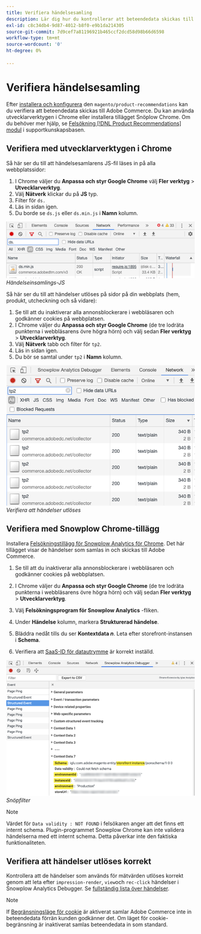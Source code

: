 ```yaml
---
title: Verifiera händelsesamling
description: Lär dig hur du kontrollerar att beteendedata skickas till Adobe Commerce.
exl-id: c8c34db4-9d87-4012-b8f0-e9b1da214305
source-git-commit: 7d9cef7a81196921b465ccf2dcd58d98b66d6598
workflow-type: tm+mt
source-wordcount: '0'
ht-degree: 0%

---
```


# Verifiera händelsesamling

Efter [installera och konfigurera](install-configure.md) den `magento/product-recommendations` kan du verifiera att beteendedata skickas till Adobe Commerce. Du kan använda utvecklarverktygen i Chrome eller installera tillägget Snöplow Chrome. Om du behöver mer hjälp, se [Felsökning [!DNL Product Recommendations] modul](https://support.magento.com/hc/en-us/articles/360042224851) i supportkunskapsbasen.

## Verifiera med utvecklarverktygen i Chrome

Så här ser du till att händelsesamlarens JS-fil läses in på alla webbplatssidor:

1. I Chrome väljer du **Anpassa och styr Google Chrome** välj **Fler verktyg** > **Utvecklarverktyg**.
1. Välj **Nätverk** klickar du på **JS** typ.
1. Filter för `ds.`
1. Läs in sidan igen.
1. Du borde se `ds.js` eller `ds.min.js` i **Namn** kolumn.

![Händelseinsamlings-JS](assets/filter-ds.png)
_Händelseinsamlings-JS_

Så här ser du till att händelser utlöses på sidor på din webbplats (hem, produkt, utcheckning och så vidare):

1. Se till att du inaktiverar alla annonsblockerare i webbläsaren och godkänner cookies på webbplatsen.
1. I Chrome väljer du **Anpassa och styr Google Chrome** (de tre lodräta punkterna i webbläsarens övre högra hörn) och välj sedan **Fler verktyg** > **Utvecklarverktyg**.
1. Välj **Nätverk** tabb och filter för `tp2`.
1. Läs in sidan igen.
1. Du bör se samtal under `tp2` i **Namn** kolumn.

![Starthändelser](assets/filter-tp2.png)
_Verifiera att händelser utlöses_

## Verifiera med Snowplow Chrome-tillägg

Installera [Felsökningstillägg för Snowplow Analytics för Chrome](https://chrome.google.com/webstore/detail/snowplow-analytics-debugg/jbnlcgeengmijcghameodeaenefieedm). Det här tillägget visar de händelser som samlas in och skickas till Adobe Commerce.

1. Se till att du inaktiverar alla annonsblockerare i webbläsaren och godkänner cookies på webbplatsen.

1. I Chrome väljer du **Anpassa och styr Google Chrome** (de tre lodräta punkterna i webbläsarens övre högra hörn) och välj sedan **Fler verktyg** > **Utvecklarverktyg**.

1. Välj **Felsökningsprogram för Snowplow Analytics** -fliken.

1. Under **Händelse** kolumn, markera **Strukturerad händelse**.

1. Bläddra nedåt tills du ser **Kontextdata _n_**. Leta efter storefront-instansen i **Schema**.

1. Verifiera att [SaaS-ID för datautrymme](https://docs.magento.com/user-guide/configuration/services/saas.html) är korrekt inställd.

![filtret Snöpflöde](assets/snowplow-filter.png)
_Snöpfilter_

>[!NOTE]
>
> Värdet för `Data validity : NOT FOUND` i felsökaren anger att det finns ett internt schema. Plugin-programmet Snowplow Chrome kan inte validera händelserna med ett internt schema. Detta påverkar inte den faktiska funktionaliteten.

## Verifiera att händelser utlöses korrekt

Kontrollera att de händelser som används för mätvärden utlöses korrekt genom att leta efter `impression-render`, `view`och `rec-click` händelser i Snowplow Analytics Debugger. Se [fullständig lista över händelser](https://devdocs.magento.com/recommendations/events.html).

>[!NOTE]
>
> If [Begränsningsläge för cookie](https://docs.magento.com/user-guide/stores/compliance-cookie-restriction-mode.html) är aktiverat samlar Adobe Commerce inte in beteendedata förrän kunden godkänner det. Om läget för cookie-begränsning är inaktiverat samlas beteendedata in som standard.
